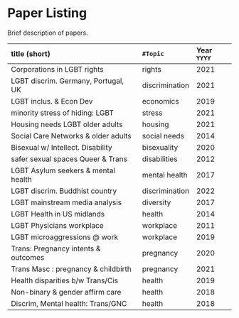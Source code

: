 
# Paper Listing

Brief description of papers.

| title (short)                       | `#Topic`       | Year `YYYY` |
| :---------------------------------- | :------------- | :---------- |
| Corporations in LGBT rights         | rights         | 2021        |
| LGBT discrim. Germany, Portugal, UK | discrimination | 2021        |
| LGBT inclus. & Econ Dev             | economics      | 2019        |
| minority stress of hiding: LGBT     | stress         | 2021        |
| Housing needs LGBT older adults     | housing        | 2021        |
| Social Care Networks & older adults | social needs   | 2014        |
| Bisexual w/ Intellect. Disability   | bisexuality    | 2020        | 
| safer sexual spaces Queer & Trans   | disabilities   | 2012        |
| LGBT Asylum seekers & mental health | mental health  | 2017        |
| LGBT discrim. Buddhist country      | discrimination | 2022        |
| LGBT mainstream media analysis      | diversity      | 2017        |
| LGBT Health in US midlands          | health         | 2014        |
| LGBT Physicians workplace           | workplace      | 2011        |
| LGBT microaggressions @ work        | workplace      | 2019        |
| Trans: Pregnancy intents & outcomes | pregnancy      | 2020        |
| Trans Masc : pregnancy & childbirth | pregnancy      | 2021        |
| Health disparities b/w Trans/Cis    | health         | 2019        |
| Non-binary & gender affirm care     | health         | 2018        |
| Discrim, Mental health: Trans/GNC   | health         | 2018        |













